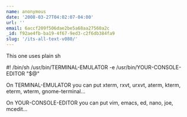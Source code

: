 ```yaml
---
name: anonymous
date: '2008-03-27T04:02:07-04:00'
url: ''
email: 6accf209f506dae2be5a68aa27560a2c
_id: f92ae4fb-ba19-4f67-9ed3-c2f6db384fa9
slug: '/its-all-text-v080/'
---
```


This one uses plain sh

#! /bin/sh /usr/bin/TERMINAL-EMULATOR -e /usr/bin/YOUR-CONSOLE-EDITOR "\$@"

On TERMINAL-EMULATOR you can put xterm, rxvt, urxvt, aterm, kterm, eterm,
wterm, gnome-terminal...

On YOUR-CONSOLE-EDITOR you can put vim, emacs, ed, nano, joe, mcedit...
